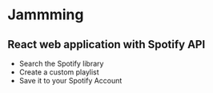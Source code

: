 # Jammming

## React web application with Spotify API

- Search the Spotify library
- Create a custom playlist
- Save it to your Spotify Account
